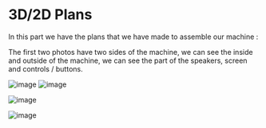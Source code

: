 # 3D/2D Plans

In this part we have the plans that we have made to assemble our machine : 

The first two photos have two sides of the machine, we can see the inside and outside of the machine, we can see the part of the speakers, screen and controls / buttons.

![image](https://user-images.githubusercontent.com/131180909/233114523-a98f3ffa-6e69-4206-bf49-3ca40fbe12ee.png)
![image](https://user-images.githubusercontent.com/131180909/233114545-2ea4af97-7405-40a3-a92a-45edca9bb956.png)

![image](https://user-images.githubusercontent.com/131180909/233114567-c4dbd502-1eab-4d38-8798-a66d260d8161.png)

![image](https://user-images.githubusercontent.com/131180909/233114586-adf829ee-531f-4501-958e-fd297890a12d.png)
